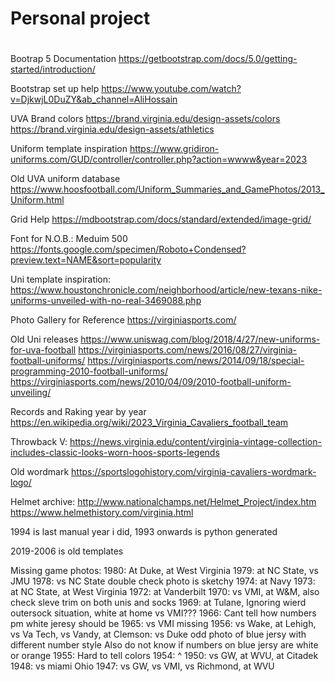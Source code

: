 # Personal project 
#
#
Bootrap 5 Documentation
https://getbootstrap.com/docs/5.0/getting-started/introduction/

Bootstrap set up help
https://www.youtube.com/watch?v=DjkwjL0DuZY&ab_channel=AliHossain

UVA Brand colors
https://brand.virginia.edu/design-assets/colors
https://brand.virginia.edu/design-assets/athletics

Uniform template inspiration
https://www.gridiron-uniforms.com/GUD/controller/controller.php?action=wwww&year=2023

Old UVA uniform database
https://www.hoosfootball.com/Uniform_Summaries_and_GamePhotos/2013_Uniform.html

Grid Help
https://mdbootstrap.com/docs/standard/extended/image-grid/

Font for N.O.B.: Meduim 500
https://fonts.google.com/specimen/Roboto+Condensed?preview.text=NAME&sort=popularity

Uni template inspiration:
https://www.houstonchronicle.com/neighborhood/article/new-texans-nike-uniforms-unveiled-with-no-real-3469088.php

Photo Gallery for Reference
https://virginiasports.com/

Old Uni releases
https://www.uniswag.com/blog/2018/4/27/new-uniforms-for-uva-football
https://virginiasports.com/news/2016/08/27/virginia-football-uniforms/
https://virginiasports.com/news/2014/09/18/special-programming-2010-football-uniforms/
https://virginiasports.com/news/2010/04/09/2010-football-uniform-unveiling/

Records and Raking year by year
https://en.wikipedia.org/wiki/2023_Virginia_Cavaliers_football_team

Throwback V:
https://news.virginia.edu/content/virginia-vintage-collection-includes-classic-looks-worn-hoos-sports-legends

Old wordmark
https://sportslogohistory.com/virginia-cavaliers-wordmark-logo/

Helmet archive:
http://www.nationalchamps.net/Helmet_Project/index.htm
https://www.helmethistory.com/virginia.html

1994 is last manual year i did, 1993 onwards is python generated

2019-2006 is old templates

Missing game photos: 
    1980: At Duke, at West Virginia
    1979: at NC State, vs JMU
    1978: vs NC State double check photo is sketchy
    1974: at Navy
    1973: at NC State, at West Virginia
    1972: at Vanderbilt
    1970: vs VMI, at W&M, also check sleve trim on both unis and socks
    1969: at Tulane, Ignoring wierd outersock situation, white at home vs VMI???
    1966: Cant tell how numbers pm white jeresy should be
    1965: vs VMI missing
    1956: vs Wake, at Lehigh, vs Va Tech, vs Vandy, at Clemson: vs Duke odd photo of blue jersy with different number style
          Also do not know if numbers on blue jersy are white or orange
    1955: Hard to tell colors
    1954: ^
    1950: vs GW, at WVU, at Citadek
    1948: vs miami Ohio
    1947: vs GW, vs VMI, vs Richmond, at WVU
